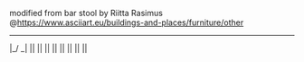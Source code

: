 modified from bar stool by Riitta Rasimus @https://www.asciiart.eu/buildings-and-places/furniture/other
 _______________________
|_/                  \_|
 ||                  ||
 ||                  ||
 ||                  ||
 ||                  ||